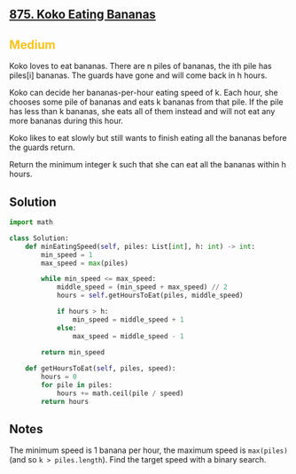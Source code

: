 ## [875. Koko Eating Bananas](https://leetcode.com/problems/koko-eating-bananas/)

<h2 style="color:#fac31d">Medium</h2>
Koko loves to eat bananas. There are n piles of bananas, the ith pile has piles[i] bananas. The guards have gone and will come back in h hours.

Koko can decide her bananas-per-hour eating speed of k. Each hour, she chooses some pile of bananas and eats k bananas from that pile. If the pile has less than k bananas, she eats all of them instead and will not eat any more bananas during this hour.

Koko likes to eat slowly but still wants to finish eating all the bananas before the guards return.

Return the minimum integer k such that she can eat all the bananas within h hours.

## Solution
```python
import math

class Solution:
    def minEatingSpeed(self, piles: List[int], h: int) -> int:
        min_speed = 1
        max_speed = max(piles)

        while min_speed <= max_speed:
            middle_speed = (min_speed + max_speed) // 2
            hours = self.getHoursToEat(piles, middle_speed)

            if hours > h:
                min_speed = middle_speed + 1
            else:
                max_speed = middle_speed - 1
        
        return min_speed

    def getHoursToEat(self, piles, speed):
        hours = 0
        for pile in piles:
            hours += math.ceil(pile / speed)
        return hours
```

## Notes
The minimum speed is 1 banana per hour, the maximum speed is `max(piles)` (and so `k > piles.length`).
Find the target speed with a binary search.

